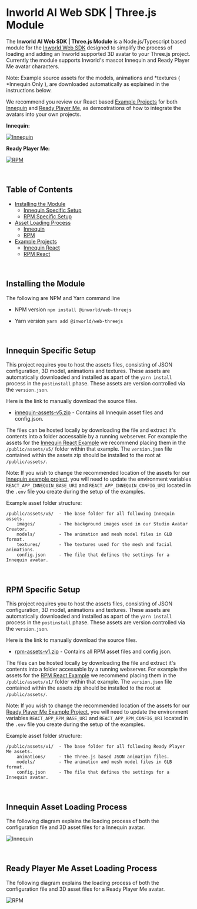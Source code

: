 # Inworld AI Web SDK | Three.js Module

The **Inworld AI Web SDK | Three.js Module** is a Node.js/Typescript based module for the [Inworld Web SDK](https://github.com/inworld-ai/inworld-web-sdk) designed to simplify the process of loading and adding an Inworld supported 3D avatar to your Three.js project. Currently the module supports Inworld's mascot Innequin and Ready Player Me avatar characters.

Note: Example source assets for the models, animations and *textures ( *Innequin Only ), are downloaded automatically as explained in the instructions below.

We recommend you review our React based [Example Projects](#examples) for both [Innequin](https://github.com/inworld-ai/inworld-web-sdk/tree/main/examples/innequin-react) and [Ready Player Me](https://github.com/inworld-ai/inworld-web-sdk/tree/main/examples/rpm-react), as demostrations of how to integrate the avatars into your own projects.
<br/>

**Innequin:**

[![Innequin](./imgs/innequin.png 'Innequin')](https://github.com/inworld-ai/inworld-web-sdk/tree/main/examples/innequin-react)

**Ready Player Me:**

[![RPM](./imgs/rpm.png 'RPM')](https://github.com/inworld-ai/inworld-web-sdk/tree/main/examples/rpm-react)

<br/>

## Table of Contents

- [Installing the Module](#installing)
  - [Innequin Specific Setup](#installing-innequin)
  - [RPM Specific Setup](#installing-rpm)
- [Asset Loading Process](#loading)
  - [Innequin](#loading-innequin)
  - [RPM](#loading-rpm)
- [Example Projects](#examples)<a id="examples" name="examples"></a>
  - [Innequin React](https://github.com/inworld-ai/inworld-web-sdk/tree/main/examples/innequin-react)
  - [RPM React](https://github.com/inworld-ai/inworld-web-sdk/tree/main/examples/rpm-react)

<br/>

## Installing the Module <a id="installing" name="installing"></a>

The following are NPM and Yarn command line

- NPM version `npm install @inworld/web-threejs`

- Yarn version `yarn add @inworld/web-threejs`

<br/>

## Innequin Specific Setup <a id="installing-innequin" name="installing-innequin"></a>

This project requires you to host the assets files, consisting of JSON configuration, 3D model, animations and textures. These assets are automatically downloaded and installed as apart of the `yarn install` process in the `postinstall` phase. These assets are version controlled via the `version.json`.

Here is the link to manually download the source files.

- [innequin-assets-v5.zip](https://storage.googleapis.com/innequin-assets/innequin/innequin-assets-v5.zip) - Contains all Innequin asset files and config.json.

The files can be hosted locally by downloading the file and extract it's contents into a folder accessable by a running webserver. For example the assets for the [Innequin React Example]('/examples/innequin-react/') we recommend placing them in the `/public/assets/v5/` folder within that example. The `version.json` file contained within the assets zip should be installed to the root at `/public/assets/`.

Note: If you wish to change the recommended location of the assets for our [Innequin example project](https://github.com/inworld-ai/inworld-web-sdk/tree/main/examples/innequin-react), you will need to update the environment variables `REACT_APP_INNEQUIN_BASE_URI` and `REACT_APP_INNEQUIN_CONFIG_URI` located in the `.env` file you create during the setup of the examples.

Example asset folder structure:

```
/public/assets/v5/  - The base folder for all following Innequin assets.
    images/         - The background images used in our Studio Avatar Creator.
    models/         - The animation and mesh model files in GLB format.
    textures/       - The textures used for the mesh and facial animations.
    config.json     - The file that defines the settings for a Innequin avatar.
```

<br/>

## RPM Specific Setup <a id="installing-rpm" name="installing-rpm"></a>

This project requires you to host the assets files, consisting of JSON configuration, 3D model, animations and textures. These assets are automatically downloaded and installed as apart of the `yarn install` process in the `postinstall` phase. These assets are version controlled via the `version.json`.

Here is the link to manually download the source files.

- [rpm-assets-v1.zip](https://storage.googleapis.com/innequin-assets/rpm/rpm-assets-v1.zip) - Contains all RPM asset files and config.json.

The files can be hosted locally by downloading the file and extract it's contents into a folder accessable by a running webserver. For example the assets for the [RPM React Example]('/examples/rpm-react/') we recommend placing them in the `/public/assets/v1/` folder within that example. The `version.json` file contained within the assets zip should be installed to the root at `/public/assets/`.

Note: If you wish to change the recommended location of the assets for our [Ready Player Me Example Project](https://github.com/inworld-ai/inworld-web-sdk/tree/main/examples/rpm-react), you will need to update the environment variables `REACT_APP_RPM_BASE_URI` and `REACT_APP_RPM_CONFIG_URI` located in the `.env` file you create during the setup of the examples.

Example asset folder structure:

```
/public/assets/v1/  - The base folder for all following Ready Player Me assets.
    animations/     - The Three.js based JSON animation files.
    models/         - The animation and mesh model files in GLB format.
    config.json     - The file that defines the settings for a Innequin avatar.
```

<br>

## Innequin Asset Loading Process <a id="loading-innequin" name="loading-innequin"></a>

The following diagram explains the loading process of both the configuration file and 3D asset files for a Innequin avatar.

![Innequin](./imgs/innequin-loading-flow.png 'Innequin')

<br/>

## Ready Player Me Asset Loading Process <a id="loading-rpm" name="loading-rpm"></a>

The following diagram explains the loading process of both the configuration file and 3D asset files for a Ready Player Me avatar.

![RPM](./imgs/rpm-loading-flow.png 'RPM')

<br/>
